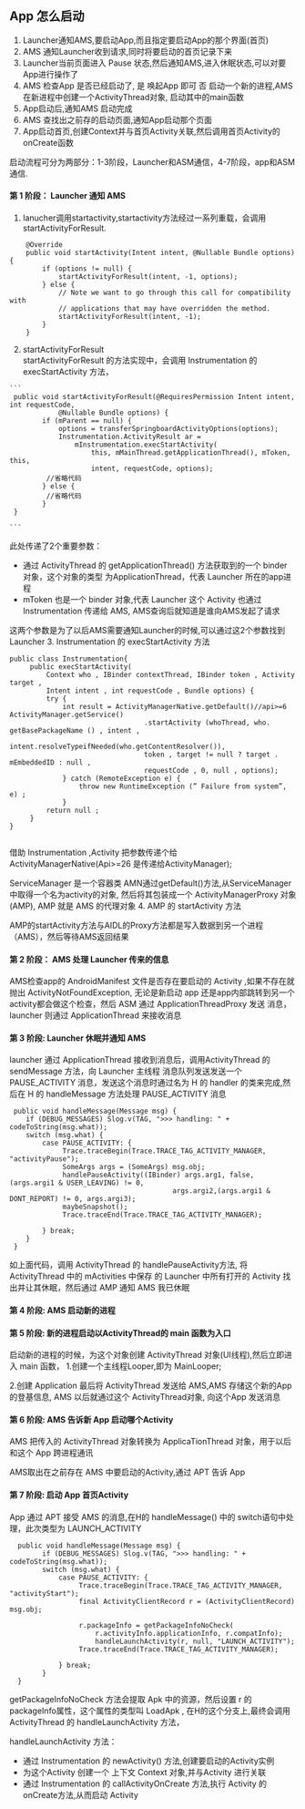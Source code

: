 ## App 怎么启动

   1. Launcher通知AMS,要启动App,而且指定要启动App的那个界面(首页)
   2. AMS 通知Launcher收到请求,同时将要启动的首页记录下来
   3. Launcher当前页面进入 Pause 状态,然后通知AMS,进入休眠状态,可以对要App进行操作了
   4. AMS 检查App 是否已经启动了, 是 唤起App 即可 否 启动一个新的进程,AMS在新进程中创建一个ActivityThread对象,
   启动其中的main函数
   5. App启动后,通知AMS 启动完成
   6. AMS 查找出之前存的启动页面,通知App启动那个页面
   7. App启动首页,创建Context并与首页Activity关联,然后调用首页Activity的onCreate函数
    
   启动流程可分为两部分：1-3阶段，Launcher和ASM通信，4-7阶段，app和ASM通信.

#### 第 1 阶段： Launcher 通知 AMS
   1. lanucher调用startactivity,startactivity方法经过一系列重载，会调用startActivityForResult.
   
   ```
       @Override
       public void startActivity(Intent intent, @Nullable Bundle options) {
           if (options != null) {
               startActivityForResult(intent, -1, options);
           } else {
               // Note we want to go through this call for compatibility with
               // applications that may have overridden the method.
               startActivityForResult(intent, -1);
           }
       }
   ```
   2. startActivityForResult   
    startActivityForResult 的方法实现中，会调用 Instrumentation 的 execStartActivity 方法，
    
    ```
     public void startActivityForResult(@RequiresPermission Intent intent, int requestCode,
                @Nullable Bundle options) {
            if (mParent == null) {
                options = transferSpringboardActivityOptions(options);
                Instrumentation.ActivityResult ar =
                    mInstrumentation.execStartActivity(
                        this, mMainThread.getApplicationThread(), mToken, this,
                        intent, requestCode, options);
             //省略代码
            } else {
             //省略代码
            }
     } 
     
    ```   
    
   此处传递了2个重要参数：
   + 通过 ActivityThread 的 getApplicationThread() 方法获取到的一个 binder 对象，这个对象的类型
     为ApplicationThread，代表 Launcher 所在的app进程
   + mToken 也是一个 binder 对象,代表 Launcher 这个 Activity 也通过 Instrumentation 传递给 AMS,
     AMS查询后就知道是谁向AMS发起了请求
         
   这两个参数是为了以后AMS需要通知Launcher的时候,可以通过这2个参数找到Launcher
   3. Instrumentation 的 execStartActivity 方法
   
   ```
   public class Instrumentation{
        public execStartActivity(
            Context who , IBinder contextThread, IBinder token , Activity target ,
            Intent intent , int requestCode , Bundle options) {
            try {
                int result = ActivityManagerNative.getDefault()//api>=6 ActivityManager.getService()
                                    .startActivity (whoThread, who. getBasePackageName () , intent ,
                                    intent.resolveTypeifNeeded(who.getContentResolver()),
                                    token , target != null ? target . mEmbeddedID : null ,
                                    requestCode , 0, null , options);
                } catch (RemoteException e) {
                    throw new RuntimeException (” Failure from system”, e) ;
                }
            return null ;
        }
   }         
            
   ```
   借助 Instrumentation ,Activity 把参数传递个给ActivityManagerNative(Api>=26 是传递给ActivityManager);
  
   ServiceManager 是一个容器类   AMN通过getDefault()方法,从ServiceManager中取得一个名为activity的对象,
   然后将其包装成一个 ActivityManagerProxy 对象(AMP),   AMP 就是 AMS 的代理对象
   4. AMP 的 startActivity 方法
   
   AMP的startActivity方法与AIDL的Proxy方法都是写入数据到另一个进程（AMS），然后等待AMS返回结果

#### 第 2 阶段： AMS 处理 Launcher 传来的信息

   AMS检查app的 AndroidManifest 文件是否存在要启动的 Activity ,如果不存在就抛出 ActivityNotFoundException,
   无论是新启动 app 还是app内部跳转到另一个activity都会做这个检查，然后 ASM 通过 ApplicationThreadProxy 发送
   消息，launcher 则通过 ApplicationThread 来接收消息  
    
#### 第 3 阶段: Launcher 休眠并通知 AMS
   launcher 通过 ApplicationThread 接收到消息后，调用ActivityThread 的 sendMessage 方法，向 Launcher 主线程
   消息队列发送发送一个 PAUSE_ACTIVITY 消息，发送这个消息时通过名为 H 的 handler 的类来完成,然后在 H 的 handleMessage
   方法处理 PAUSE_ACTIVITY 消息
   
     public void handleMessage(Message msg) {
        if (DEBUG_MESSAGES) Slog.v(TAG, ">>> handling: " + codeToString(msg.what));
        switch (msg.what) {
            case PAUSE_ACTIVITY: {
                 Trace.traceBegin(Trace.TRACE_TAG_ACTIVITY_MANAGER, "activityPause");
                 SomeArgs args = (SomeArgs) msg.obj;
                 handlePauseActivity((IBinder) args.arg1, false,(args.argi1 & USER_LEAVING) != 0, 
                                            args.argi2,(args.argi1 & DONT_REPORT) != 0, args.argi3);
                 maybeSnapshot();
                 Trace.traceEnd(Trace.TRACE_TAG_ACTIVITY_MANAGER);
                     
            } break;
        }
     }
   如上面代码，调用 ActivityThread 的 handlePauseActivity方法, 将ActivityThread 中的 mActivities 中保存
   的 Launcher 中所有打开的 Activity 找出并让其休眠，然后通过 AMP 通知 AMS 我已休眠
   

#### 第 4 阶段: AMS 启动新的进程

#### 第 5 阶段: 新的进程启动以ActivityThread的 main 函数为入口
   
   启动新的进程的时候，为这个对象创建 ActivityThread 对象(UI线程),然后立即进入 main 函数，
   1.创建一个主线程Looper,即为 MainLooper;
   
   2.创建 Application
   最后将 ActivityThread 发送给 AMS,AMS 存储这个新的App的登基信息, AMS 以后就通过这个 ActivityThread对象,
   向这个App 发送消息


#### 第 6 阶段: AMS 告诉新 App 启动哪个Activity

   AMS 把传入的 ActivityThread 对象转换为 ApplicaTionThread 对象，用于以后和这个 App 跨进程通讯
   
   AMS取出在之前存在 AMS 中要启动的Activity,通过 APT 告诉 App

#### 第 7 阶段: 启动 App 首页Activity

   App 通过 APT 接受 AMS 的消息,在H的 handleMessage() 中的 switch语句中处理，此次类型为 LAUNCH_ACTIVITY
   
      public void handleMessage(Message msg) {
            if (DEBUG_MESSAGES) Slog.v(TAG, ">>> handling: " + codeToString(msg.what));
            switch (msg.what) {
                case PAUSE_ACTIVITY: {
                     Trace.traceBegin(Trace.TRACE_TAG_ACTIVITY_MANAGER, "activityStart");
                     final ActivityClientRecord r = (ActivityClientRecord) msg.obj;
                     
                     r.packageInfo = getPackageInfoNoCheck(
                         r.activityInfo.applicationInfo, r.compatInfo);
                         handleLaunchActivity(r, null, "LAUNCH_ACTIVITY");
                     Trace.traceEnd(Trace.TRACE_TAG_ACTIVITY_MANAGER);
                         
                } break;
            }
      }
   getPackageInfoNoCheck 方法会提取 Apk 中的资源，然后设置 r 的 packageInfo属性，这个属性的类型叫 LoadApk ,
   在H的这个分支上,最终会调用 ActivityThread 的 handleLaunchActivity 方法，
   
   handleLaunchActivity 方法：
   
   - 通过 Instrumentation 的 newActivity() 方法,创建要启动的Activity实例
   - 为这个Activity 创建一个 上下文 Context 对象,并与Activity 进行关联
   - 通过 Instrumentation 的 callActivityOnCreate 方法,执行 Activity 的onCreate方法,从而启动 Activity